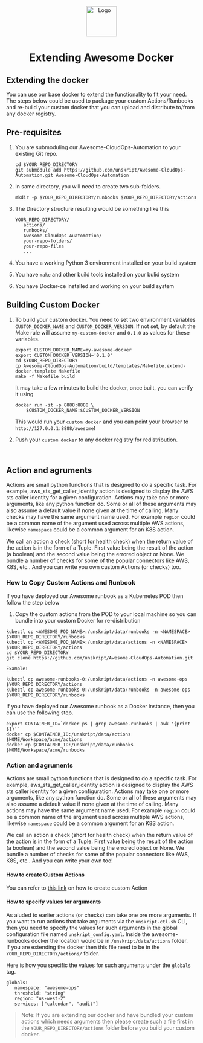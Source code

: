 <center>
  <a href="https://github.com/unskript/Awesome-CloudOps-Automation">
    <img src="https://unskript.com/assets/favicon.png" alt="Logo" width="80" height="80">
  </a>
  <h1> Extending Awesome Docker </h1>
</center>


## Extending the docker
You can use our base docker to extend the functionality to fit your need. The steps below could be used to package your custom Actions/Runbooks and re-build your custom docker that you can upload and distribute to/from any docker registry. 


## Pre-requisites
1. You are submoduling our Awesome-CloudOps-Automation to your existing
   Git repo.
   ```
   cd $YOUR_REPO_DIRECTORY
   git submodule add https://github.com/unskript/Awesome-CloudOps-Automation.git Awesome-CloudOps-Automation
   ```
2. In same directory, you will need to create two sub-folders.
   ```
   mkdir -p $YOUR_REPO_DIRECTORY/runbooks $YOUR_REPO_DIRECTORY/actions
   ```

3. The Directory structure resulting would be something like this
   ```
   YOUR_REPO_DIRECTORY/
      actions/  
      runbooks/
      Awesome-CloudOps-Auatomation/ 
      your-repo-folders/
      your-repo-files
      ...
   ```
4. You have a working Python 3 environment installed on your build system
5. You have `make` and other build tools installed on your bulid system
6. You have Docker-ce installed and working on your build system


## Building Custom Docker 
1. To build your custom docker. You need to set two environment variables
   `CUSTOM_DOCKER_NAME` and `CUSTOM_DOCKER_VERSION`. If not set, by default the
   Make rule will assume `my-custom-docker` and `0.1.0` as values for these 
   variables.

   ```
   export CUSTOM_DOCKER_NAME=my-awesome-docker
   export CUSTOM_DOCKER_VERSION='0.1.0'
   cd $YOUR_REPO_DIRECTORY
   cp Awesome-CloudOps-Automation/build/templates/Makefile.extend-docker.template Makefile
   make -f Makefile build
   ```

   It may take a few minutes to build the docker, once built, you can verify it using 

   ```
   docker run -it -p 8888:8888 \
       $CUSTOM_DOCKER_NAME:$CUSTOM_DOCKER_VERSION 
   ```

   This would run your `custom docker` and you can point your browser to `http://127.0.0.1:8888/awesome`! 

2. Push your `custom docker` to any docker registry for redistribution.
<br/>

## Action and agruments

Actions are small python functions that is designed to do a specific task. For example, aws_sts_get_caller_identity action
is designed to display the  AWS sts caller identity for a given configuration. Actions may take one or more arguments, like 
any python function do. Some or all of these arguments may also assume a default value if none given at the time of calling.
Many checks may have the same argument name used. For example `region` could be a common name of the argument used across
multiple AWS actions, likewise `namespace` could be a common argument for an K8S action. 

We call an action a check (short for health check) when the return value of the action is in the form of a Tuple.
First value being the result of the action (a boolean) and the second value being the errored object or None. 
We bundle a number of checks for some of the popular connectors like AWS, K8S, etc.. And you can write you own custom
Actions (or checks) too. 


### How to Copy Custom Actions and Runbook 

If you have deployed our Awesome runbook as a Kubernetes POD then follow the step below
1. Copy the custom actions from the POD to your local machine so you can bundle into your custom Docker for re-distribution
```
kubectl cp <AWESOME_POD_NAME>:/unskript/data/runbooks -n <NAMESPACE> $YOUR_REPO_DIRECTORY/runbooks
kubectl cp <AWESOME_POD_NAME>:/unskript/data/actions -n <NAMESPACE> $YOUR_REPO_DIRECTORY/actions
cd $YOUR_REPO_DIRECTORY
git clone https://github.com/unskript/Awesome-CloudOps-Automation.git

Example:

kubectl cp awesome-runbooks-0:/unskript/data/actions -n awesome-ops $YOUR_REPO_DIRECTORY/actions 
kubectl cp awesome-runbooks-0:/unskript/data/runbooks -n awesome-ops $YOUR_REPO_DIRECTORY/runbooks
```

If you have deployed our Awesome runbook as a Docker instance, then you can use
the following step.
```
export CONTAINER_ID=`docker ps | grep awesome-runbooks | awk '{print $1}'`
docker cp $CONTAINER_ID:/unskript/data/actions $HOME/Workspace/acme/actions
docker cp $CONTAINER_ID:/unskript/data/runbooks $HOME/Workspace/acme/runbooks
```



### Action and agruments

Actions are small python functions that is designed to do a specific task. For example, aws_sts_get_caller_identity action
is designed to display the  AWS sts caller identity for a given configuration. Actions may take one or more arguments, like 
any python function do. Some or all of these arguments may also assume a default value if none given at the time of calling.
Many actions may have the same argument name used. For example `region` could be a common name of the argument used across
multiple AWS actions, likewise `namespace` could be a common argument for an K8S action. 

We call an action a check (short for health check) when the return value of the action is in the form of a Tuple.
First value being the result of the action (a boolean) and the second value being the errored object or None. 
We bundle a number of checks for some of the popular connectors like AWS, K8S, etc.. And you can write your own too!


#### How to create Custom Actions

You can refer to [this link](https://docs.unskript.com/unskript-product-documentation/actions/create-custom-actions) on how to create custom Action



#### How to specify values for arguments

As aluded to earlier actions (or checks) can take one ore more arguments. If you want to run actions that take arguments via the
`unskript-ctl.sh` CLI, then you need to specify the values for such arguments in the global configuration file named 
`unskript_config.yaml`.  Inside the awesome-runbooks docker the location would be in `/unskript/data/actions` folder.  
If you are extending the docker then this file need to be in the  `YOUR_REPO_DIRECTORY/actions/` folder.

Here is how you specific the values for such arguments under the `globals` tag.

   ```
   globals:
      namespace: "awesome-ops"
      threshold: "string"
      region: "us-west-2"
      services: ["calendar", "audit"]
   ```

> Note: If you are extending our docker and have bundled your custom actions which needs arguments then please create such
> a file first in the `YOUR_REPO_DIRECTORY/actions` folder before you build your custom docker.  